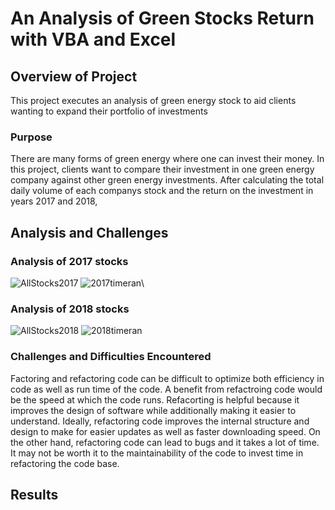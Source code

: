 # An Analysis of Green Stocks Return with VBA and Excel 
## Overview of Project 
This project executes an analysis of green energy stock to aid clients wanting to expand their portfolio of investments 
### Purpose
There are many forms of green energy where one can invest their money. In this project, clients want to compare their investment in one green energy company against other green energy investments. After calculating the total daily volume of each companys stock and the return on the investment in years 2017 and 2018, 
## Analysis and Challenges 
### Analysis of 2017 stocks
![AllStocks2017](https://user-images.githubusercontent.com/75647359/102694711-7836af80-41e8-11eb-87f5-35951dded10e.png)
![2017timeran](https://user-images.githubusercontent.com/75647359/102695693-930c2280-41ee-11eb-9b62-385242924eec.png)\

### Analysis of 2018 stocks 
![AllStocks2018](https://user-images.githubusercontent.com/75647359/102694730-8f759d00-41e8-11eb-9e11-7fc2b4cff67c.png)
![2018timeran](https://user-images.githubusercontent.com/75647359/102695703-a0291180-41ee-11eb-8d82-8055e594fefa.png)

### Challenges and Difficulties Encountered 
Factoring and refactoring code can be difficult to optimize both efficiency in code as well as run time of the code. A benefit from refactroing code would be the speed at which the code runs. Refacorting is helpful because it improves the design of software while additionally making it easier to understand. Ideally, refactoring code improves the internal structure and design to make for easier updates as well as faster downloading speed. On the other hand, refactoring code can lead to bugs and it takes a lot of time. It may not be worth it to the maintainability of the code to invest time in refactoring the code base. 

## Results 

